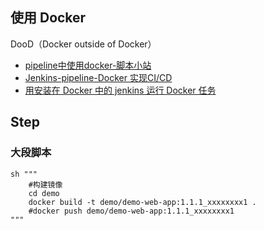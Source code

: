 ## 使用 Docker

DooD（Docker outside of Docker）


- [pipeline中使用docker-脚本小站](https://www.scriptjc.com/article/1224)
- [Jenkins-pipeline-Docker 实现CI/CD](https://chinalhr.github.io/post/jenkins-java-ci-cd/)
- [用安装在 Docker 中的 jenkins 运行 Docker 任务](https://www.up4dev.com/2018/11/27/run-docker-by-jenkins-in-docker/)

## Step

### 大段脚本

```
sh """
    #构建镜像
    cd demo
    docker build -t demo/demo-web-app:1.1.1_xxxxxxxx1 .
    #docker push demo/demo-web-app:1.1.1_xxxxxxxx1              
"""
```